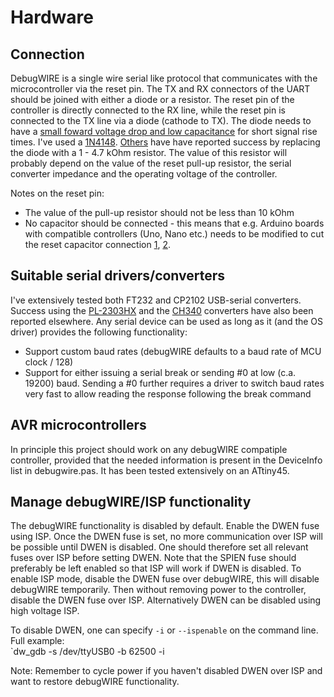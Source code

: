 # Hardware
## Connection
DebugWIRE is a single wire serial like protocol that communicates with the microcontroller
 via the reset pin. The TX and RX connectors of the UART should be
 joined with either a diode or a resistor. The reset pin of the controller is
 directly connected to the RX line, while the reset pin is connected to the TX line via
 a diode (cathode to TX). The diode needs to have a [small foward voltage
 drop and low capacitance](https://www.avrfreaks.net/comment/2279996#comment-2279996)
 for short signal rise times. I've used a [1N4148](https://www.avrfreaks.net/comment/2279996#comment-2279996).
 [Others](https://github.com/dcwbrown/dwire-debug/issues/35) have
 have reported success by replacing the diode with a 1 - 4.7 kOhm resistor.  The value of
 this resistor will probably depend on the value of the reset pull-up resistor,
 the serial converter impedance and the operating voltage of the controller.

  Notes on the reset pin:
* The value of the pull-up resistor should not be less than 10 kOhm
* No capacitor should be connected - this means that e.g. Arduino boards with
 compatible controllers (Uno, Nano etc.) needs to be modified to cut the reset capacitor connection
[1](https://awtfy.com/2010/02/21/modify-an-arduino-for-debugwire/),
[2](https://sites.google.com/site/wayneholder/debugwire3).
## Suitable serial drivers/converters
I've extensively tested both FT232 and CP2102 USB-serial converters.
 Success using the [PL-2303HX](https://github.com/dcwbrown/dwire-debug/issues/37) and
 the [CH340](https://github.com/dcwbrown/dwire-debug) converters have also been reported elsewhere.
 Any serial device can be used as long as it (and the OS driver) provides the following functionality:
 * Support custom baud rates (debugWIRE defaults to a baud rate of MCU clock / 128)
 * Support for either issuing a serial break or sending #0 at low (c.a. 19200) baud.
 Sending a #0 further requires a driver to switch baud rates very fast to allow
 reading the response following the break command

## AVR microcontrollers
In principle this project should work on any debugWIRE compatiple controller,
 provided that the needed information is present in the DeviceInfo list in debugwire.pas.
 It has been tested extensively on an ATtiny45.

## Manage debugWIRE/ISP functionality
The debugWIRE functionality is disabled by default. Enable the DWEN fuse using ISP.
 Once the DWEN fuse is set, no more communication over ISP will be possible until
 DWEN is disabled. One should therefore set all relevant fuses over ISP before setting DWEN.
 Note that the SPIEN fuse should preferably be left enabled so that ISP will work if
 DWEN is disabled. To enable ISP mode, disable the DWEN fuse over debugWIRE,
 this will disable debugWIRE temporarily. Then without removing power to the
 controller, disable the DWEN fuse over ISP. Alternatively DWEN can be disabled
 using high voltage ISP.

 To disable DWEN, one can specify `-i` or `--ispenable` on the command line. Full example:  
  `dw_gdb -s /dev/ttyUSB0 -b 62500 -i

Note: Remember to cycle power if you haven't disabled DWEN over ISP and want to restore debugWIRE functionality.
